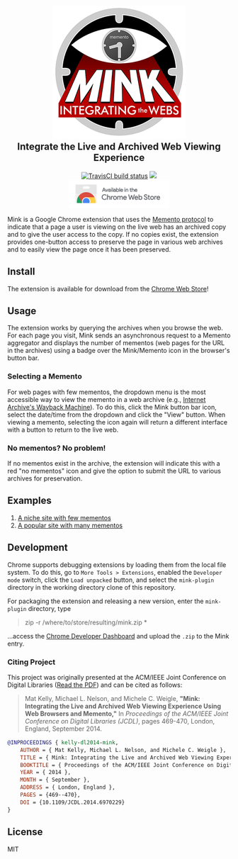 <h2 align="center">
 <a href="https://github.com/machawk1/mink"><img src="https://github.com/machawk1/Mink/blob/main/meta/mink_marvel_300_noTrans.png" alt="Mink logo" /></a><br />Integrate the Live and Archived Web Viewing Experience</h2>

<p align="center">
  <a href="https://travis-ci.org/machawk1/Mink"><img src="https://travis-ci.org/machawk1/Mink.svg" alt="TravisCI build status" /></a>
  <a href="http://standardjs.com/"><img src="https://img.shields.io/badge/code%20style-standard-brightgreen.svg" /></a>
  <br /><a href="http://matkelly.com/mink"><img src="https://github.com/machawk1/Mink/blob/main/meta/chromeWebStore.png?raw=true"></a>
</p>


Mink is a Google Chrome extension that uses the [Memento protocol](https://tools.ietf.org/html/rfc7089) to indicate that a page a user is viewing on the live web has an archived copy and to give the user access to the copy. If no copies exist, the extension provides one-button access to preserve the page in various web archives and to easily view the page once it has been preserved.

## Install

The extension is available for download from the [Chrome Web Store](https://chrome.google.com/webstore/detail/mink/jemoalkmipibchioofomhkgimhofbbem)!

## Usage

The extension works by querying the archives when you browse the web. For each page you visit, Mink sends an asynchronous request to a Memento aggregator and displays the number of mementos (web pages for the URL in the archives) using a badge over the Mink/Memento icon in the browser's button bar.

### Selecting a Memento

For web pages with few mementos, the dropdown menu is the most accessible way to view the memento in a web archive (e.g., [Internet Archive's Wayback Machine](http://web.archive.org/)). To do this, click the Mink button bar icon, select the date/time from the dropdown and click the "View" button. When viewing a memento, selecting the icon again will return a different interface with a button to return to the live web.

### No mementos? No problem!

If no mementos exist in the archive, the extension will indicate this with a red "no mementos" icon and give the option to submit the URL to various archives for preservation.

## Examples
1. [A niche site with few mementos](https://github.com/machawk1/Mink/wiki/Examples#use-case-1-a-niche-site-with-few-mementos)
1. [A popular site with many mementos](https://github.com/machawk1/Mink/wiki/Examples#use-case-2-a-popular-site-with-many-mementos)

## Development

Chrome supports debugging extensions by loading them from the local file system. To do this, go to `More Tools > Extensions`, enabled the `Developer mode` switch, click the `Load unpacked` button, and select the `mink-plugin` directory in the working directory clone of this repository.

For packaging the extension and releasing a new version, enter the `mink-plugin` directory, type

<blockquote>zip -r /where/to/store/resulting/mink.zip *</blockquote>

...access the [Chrome Developer Dashboard](https://chrome.google.com/webstore/developer/dashboard/) and upload the `.zip` to the Mink entry.

### Citing Project

This project was originally presented at the ACM/IEEE Joint Conference on Digital Libraries ([Read the PDF](https://matkelly.com/papers/2014_dl_mink.pdf)) and can be cited as follows:

> Mat Kelly, Michael L. Nelson, and Michele C. Weigle, __"Mink: Integrating the Live and Archived Web Viewing Experience Using Web Browsers and Memento,"__ In _Proceedings of the ACM/IEEE Joint Conference on Digital Libraries (JCDL)_, pages 469-470, London, England, September 2014.

```bib
@INPROCEEDINGS { kelly-dl2014-mink,
    AUTHOR = { Mat Kelly, Michael L. Nelson, and Michele C. Weigle },
    TITLE = { Mink: Integrating the Live and Archived Web Viewing Experience Using Web Browsers and Memento },
    BOOKTITLE = { Proceedings of the ACM/IEEE Joint Conference on Digital Libraries (JCDL) },
    YEAR = { 2014 },
    MONTH = { September },
    ADDRESS = { London, England },
    PAGES = {469--470},
    DOI = {10.1109/JCDL.2014.6970229}
}
```


## License

MIT
